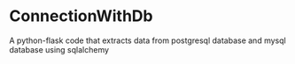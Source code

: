 # ConnectionWithDb
A python-flask code that extracts data from postgresql database and mysql database using sqlalchemy
